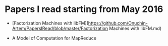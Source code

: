 # Papers I read starting from May 2016
- [Factorization Machines with libFM](https://github.com/Onuchin-Artem/PapersIRead/blob/master/Factorization Machines with libFM.md)


- A Model of Computation for MapReduce

